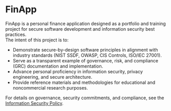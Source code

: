 # FinApp

FinApp is a personal finance application designed as a portfolio and training project for secure software development and information security best practices.  
The intent of this project is to:

- Demonstrate secure-by-design software principles in alignment with industry standards (NIST SSDF, OWASP, CIS Controls, ISO/IEC 27001).
- Serve as a transparent example of governance, risk, and compliance (GRC) documentation and implementation.
- Advance personal proficiency in information security, privacy engineering, and secure architecture.
- Provide reference materials and methodologies for educational and noncommercial research purposes.

For details on governance, security commitments, and compliance, see the [Information Security Policy](./Information%20Security%20Policy.md).
